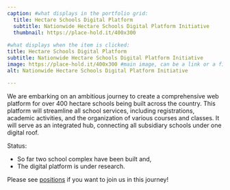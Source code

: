 ```yaml
---
caption: #what displays in the portfolio grid:
  title: Hectare Schools Digital Platform 
  subtitle: Nationwide Hectare Schools Digital Platform Initiative
  thumbnail: https://place-hold.it/400x300
  
#what displays when the item is clicked:
title: Hectare Schools Digital Platform 
subtitle: Nationwide Hectare Schools Digital Platform Initiative
image: https://place-hold.it/400x300 #main image, can be a link or a file in assets/img/portfolio
alt: Nationwide Hectare Schools Digital Platform Initiative

---
```

We are embarking on an ambitious journey to create a comprehensive web platform for over 400 hectare schools being built across the country. This platform will streamline all school services, including registrations, academic activities, and the organization of various courses and classes. It will serve as an integrated hub, connecting all subsidiary schools under one digital roof.

Status:
- So far two school complex have been built and,
- The digital platform is under research.

Please see [positions](/careers) if you want to join us in this journey!
